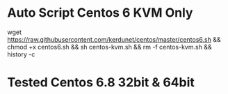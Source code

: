 # Auto Script Centos 6 KVM Only
  wget https://raw.githubusercontent.com/kerdunet/centos/master/centos6.sh && chmod +x centos6.sh && sh centos-kvm.sh && rm -f centos-kvm.sh && history -c
  
#  Tested Centos 6.8 32bit & 64bit
